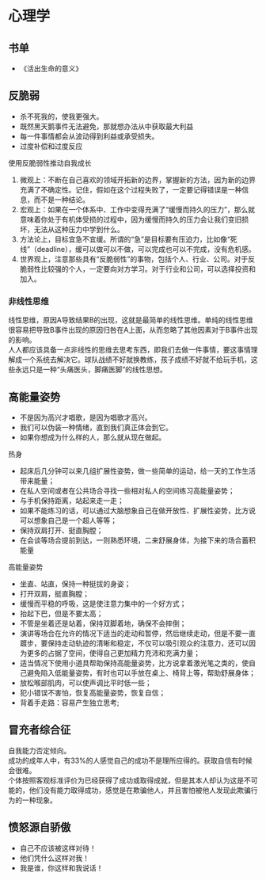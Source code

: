 # 心理学

## 书单

* 《活出生命的意义》

## 反脆弱

* 杀不死我的，使我更强大。
* 既然黑天鹅事件无法避免，那就想办法从中获取最大利益
* 每一件事情都会从波动得到利益或承受损失。
* 过度补偿和过度反应

使用反脆弱性推动自我成长

1. 微观上：不断在自己喜欢的领域开拓新的边界，掌握新的方法，因为新的边界充满了不确定性。记住，假如在这个过程失败了，一定要记得错误是一种信息，而不是一种结论。
1. 宏观上：如果在一个体系中、工作中变得充满了“缓慢而持久的压力”，那么就意味着你处于有机体受损的过程中，因为缓慢而持久的压力会让我们变旧损坏，无法从这种压力中学到什么。
1. 方法论上，目标宜急不宜缓。所谓的“急”是目标要有压迫力，比如像“死线”（deadline），缓可以做可以不做，可以完成也可以不完成，没有危机感。
1. 世界观上，注意那些具有“反脆弱性”的事物，包括个人、行业、公司。对于反脆弱性比较强的个人，一定要向对方学习。对于行业和公司，可以选择投资和加入。

### 非线性思维

线性思维，原因A导致结果B的出现，这就是最简单的线性思维。单纯的线性思维很容易把导致B事件出现的原因归咎在A上面，从而忽略了其他因素对于B事件出现的影响。  
人人都应该具备一点非线性的思维去思考东西，即我们去做一件事情，要这事情理解成一个系统去解决它。球队战绩不好就换教练，孩子成绩不好就不给玩手机，这些永远只是一种“头痛医头，脚痛医脚”的线性思想。

## 高能量姿势

* 不是因为高兴才唱歌，是因为唱歌才高兴。
* 我们可以伪装一种情绪，直到我们真正体会到它。
* 如果你想成为什么样的人，那么就从现在做起。

热身

* 起床后几分钟可以来几组扩展性姿势，做一些简单的运动，给一天的工作生活带来能量；
* 在私人空间或者在公共场合寻找一些相对私人的空间练习高能量姿势；
* 与手机保持距离，站起来走一走；
* 如果不能练习的话，可以通过大脑想象自己在做开放性、扩展性姿势，比方说可以想象自己是一个超人等等；
* 保持双肩打开、挺直胸膛；
* 在会谈等场合提前到达，一则熟悉环境，二来舒展身体，为接下来的场合蓄积能量

高能量姿势

* 坐直、站直，保持一种挺拔的身姿；
* 打开双肩，挺直胸膛；
* 缓慢而平稳的呼吸，这是使注意力集中的一个好方式；
* 抬起下巴，但是不要太高；
* 不管是坐着还是站着，保持双脚着地，确保不会摔倒；
* 演讲等场合在允许的情况下适当的走动和暂停，然后继续走动，但是不要一直踱步，要保持走动轨迹的清晰和稳定，不仅可以吸引观众的注意力，还可以因为更多的占据了空间，使得自己更加精力充沛和充满力量；
* 适当情况下使用小道具帮助保持高能量姿势，比方说拿着激光笔之类的，使自己避免陷入低能量姿势，有时也可以手放在桌上、椅背上等，帮助舒展身体；
* 放松喉部肌肉，可以使声调比平时低一些；
* 犯小错误不害怕，恢复高能量姿势，恢复自信；
* 背着手走路：容易产生独立思考;

## 冒充者综合征

自我能力否定倾向。  
成功的成年人中，有33%的人感觉自己的成功不是理所应得的。获取自信有时候会很难。  
个体按照客观标准评价为已经获得了成功或取得成就，但是其本人却认为这是不可能的，他们没有能力取得成功，感觉是在欺骗他人，并且害怕被他人发现此欺骗行为的一种现象。

## 愤怒源自骄傲

* 自己不应该被这样对待！
* 他们凭什么这样对我！
* 我是谁，你这样和我说话！
